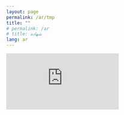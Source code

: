 ```yaml
---
layout: page
permalink: /ar/tmp
title: ""
# permalink: /ar
# title: شهادة
lang: ar
---
```

<iframe src="https://mauritanie-ar.ushahidi.io/posts/create/1" frameborder="0" allowfullscreen></iframe>

